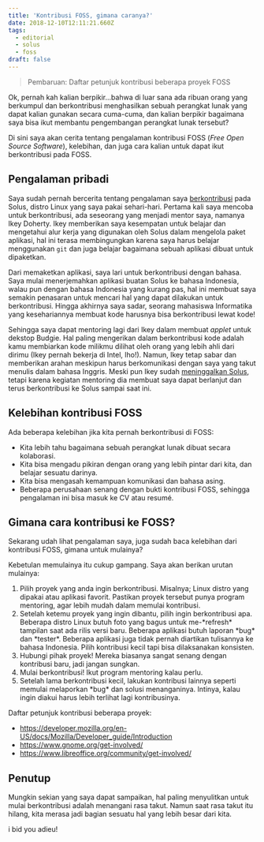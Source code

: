 ```yaml
---
title: 'Kontribusi FOSS, gimana caranya?'
date: 2018-12-10T12:11:21.660Z
tags:
  - editorial
  - solus
  - foss
draft: false
---
```

> Pembaruan: Daftar petunjuk kontribusi beberapa proyek FOSS

Ok, pernah kah kalian berpikir...bahwa di luar sana ada ribuan orang yang berkumpul dan berkontribusi menghasilkan sebuah perangkat lunak yang dapat kalian gunakan secara cuma-cuma, dan kalian berpikir bagaimana saya bisa ikut membantu pengembangan perangkat lunak tersebut?

Di sini saya akan cerita tentang pengalaman kontribusi FOSS (_Free Open Source Software_), kelebihan, dan juga cara kalian untuk dapat ikut berkontribusi pada FOSS.

## Pengalaman pribadi

Saya sudah pernah bercerita tentang pengalaman saya [berkontribusi](https://yurizal-san.com/blog/solus-project-sebuah-pengalaman/#kontribusi-ke-solus-project) pada Solus, distro Linux yang saya pakai sehari-hari. Pertama kali saya mencoba untuk berkontribusi, ada seseorang yang menjadi mentor saya, namanya Ikey Doherty. Ikey memberikan saya kesempatan untuk belajar dan mengetahui alur kerja yang digunakan oleh Solus dalam mengelola paket aplikasi, hal ini terasa membingungkan karena saya harus belajar menggunakan `git` dan juga belajar bagaimana sebuah aplikasi dibuat untuk dipaketkan.

Dari memaketkan aplikasi, saya lari untuk berkontribusi dengan bahasa. Saya mulai menerjemahkan aplikasi buatan Solus ke bahasa Indonesia, walau pun dengan bahasa Indonesia yang kurang pas, hal ini membuat saya semakin penasaran untuk mencari hal yang dapat dilakukan untuk berkontribusi. Hingga akhirnya saya sadar, seorang mahasiswa Informatika yang kesehariannya membuat kode harusnya bisa berkontribusi lewat kode!

Sehingga saya dapat mentoring lagi dari Ikey dalam membuat _applet_ untuk dekstop Budgie. Hal paling mengerikan dalam berkontribusi kode adalah kamu membiarkan kode milikmu dilihat oleh orang yang lebih ahli dari dirimu (Ikey pernah bekerja di Intel, lho!). Namun, Ikey tetap sabar dan memberikan arahan meskipun harus berkomunikasi dengan saya yang takut menulis dalam bahasa Inggris. Meski pun Ikey sudah [meninggalkan Solus](https://www.phoronix.com/scan.php?page=news_item&px=Solus-Open-Letter), tetapi karena kegiatan mentoring dia membuat saya dapat berlanjut dan terus berkontribusi ke Solus sampai saat ini.

## Kelebihan kontribusi FOSS

Ada beberapa kelebihan jika kita pernah berkontribusi di FOSS:

* Kita lebih tahu bagaimana sebuah perangkat lunak dibuat secara kolaborasi.
* Kita bisa mengadu pikiran dengan orang yang lebih pintar dari kita, dan belajar sesuatu darinya.
* Kita bisa mengasah kemampuan komunikasi dan bahasa asing.
* Beberapa perusahaan senang dengan bukti kontribusi FOSS, sehingga pengalaman ini bisa masuk ke CV atau resumé.

## Gimana cara kontribusi ke FOSS?

Sekarang udah lihat pengalaman saya, juga sudah baca kelebihan dari kontribusi FOSS, gimana untuk mulainya?

Kebetulan memulainya itu cukup gampang. Saya akan berikan urutan mulainya:

1. Pilih proyek yang anda ingin berkontribusi. Misalnya; Linux distro yang dipakai atau aplikasi favorit. Pastikan proyek tersebut punya program mentoring, agar lebih mudah dalam memulai kontribusi.
2. Setelah ketemu proyek yang ingin dibantu, pilih ingin berkontribusi apa. Beberapa distro Linux butuh foto yang bagus untuk me-\*refresh\* tampilan saat ada rilis versi baru. Beberapa aplikasi butuh laporan \*bug\* dan \*tester\*. Beberapa aplikasi juga tidak pernah diartikan tulisannya ke bahasa Indonesia. Pilih kontribusi kecil tapi bisa dilaksanakan konsisten.
3. Hubungi pihak proyek! Mereka biasanya sangat senang dengan kontribusi baru, jadi jangan sungkan.
4. Mulai berkontribusi! Ikut program mentoring kalau perlu.
5. Setelah lama berkontribusi kecil, lakukan kontribusi lainnya seperti memulai melaporkan \*bug\* dan solusi menanganinya. Intinya, kalau ingin diakui harus lebih terlihat lagi kontribusinya.

Daftar petunjuk kontribusi beberapa proyek:

* <https://developer.mozilla.org/en-US/docs/Mozilla/Developer_guide/Introduction>
* <https://www.gnome.org/get-involved/>
* <https://www.libreoffice.org/community/get-involved/>

## Penutup

Mungkin sekian yang saya dapat sampaikan, hal paling menyulitkan untuk mulai berkontribusi adalah menangani rasa takut. Namun saat rasa takut itu hilang, kita merasa jadi bagian sesuatu hal yang lebih besar dari kita.

i bid you adieu!
